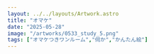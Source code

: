 ```yaml
---
layout: ../../layouts/Artwork.astro
title: "オマケ"
date: "2025-05-28"
image: "/artworks/0533_study_5.png"
tags: ["オマケつきワンルーム","伺か","かんたん絵"]
---
```


